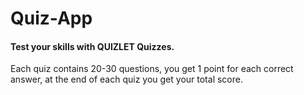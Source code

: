 # Quiz-App
#### Test your skills with QUIZLET Quizzes.  
Each quiz contains 20-30 questions, you get 1 point for each correct answer, at the end of each quiz you get your total score.
